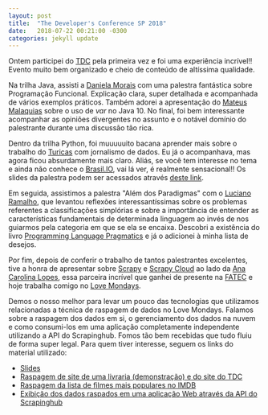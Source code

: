 ```yaml
---
layout: post
title:  "The Developer's Conference SP 2018"
date:   2018-07-22 00:21:00 -0300
categories: jekyll update
---
```


Ontem participei do
[TDC](http://www.thedevelopersconference.com.br/tdc/2018/index.html#saopaulo)
pela primeira vez e foi uma experiência incrível!! Evento muito bem organizado
e cheio de conteúdo de altíssima qualidade.

Na trilha Java, assisti a [Daniela Morais](https://twitter.com/danielammorais)
com uma palestra fantástica sobre Programação Funcional. Explicação
clara, super detalhada e acompanhada de vários exemplos práticos. Também adorei a
apresentação do [Mateus Malaquias](https://twitter.com/mmalaquiasdev) sobre o
uso de _var_ no Java 10. No final, foi bem interessante acompanhar as opiniões
divergentes no assunto e o notável domínio do palestrante durante uma discussão
tão rica.

Dentro da trilha Python, foi muuuuuito bacana aprender mais sobre o trabalho
do [Turicas](https://twitter.com/turicas) com jornalismo de dados. Eu já
o acompanhava, mas agora ficou absurdamente mais claro. Aliás, se você tem
interesse no tema e ainda não conhece o [Brasil.IO](https://brasil.io/home),
vai lá ver, é realmente sensacional!! Os slides da palestra podem ser
acessados através [deste
link](http://turicas.info/slides/brasil.io/capiconf2018/tdcsp.html).

Em seguida, assistimos a palestra "Além dos
Paradigmas" com o [Luciano Ramalho](https://twitter.com/ramalhoorg), que
levantou reflexões interessantíssimas sobre os problemas referentes a
classificações simplórias e sobre a importância de entender as características
fundamentais de determinada linguagem ao invés de nos guiarmos pela categoria
em que se ela se encaixa. Descobri a existência do livro
[Programming Language Pragmatics](
https://www.livrariacultura.com.br/p/livros/informatica-e-tecnologia/arquitetura-de-computadores/programming-language-pragmatics-27034082)
e já o adicionei à minha lista de desejos.

Por fim, depois de conferir o trabalho de tantos palestrantes excelentes, tive a
honra de apresentar sobre [Scrapy](https://scrapy.org/) e [Scrapy
Cloud](https://scrapinghub.com/scrapy-cloud) ao lado da [Ana
Carolina Lopes](https://twitter.com/anaclpss), essa parceira incrível que ganhei
de presente na [FATEC](http://www.fatecjd.edu.br/) e hoje trabalha comigo no
[Love Mondays](https://www.lovemondays.com.br/).

Demos o nosso melhor para
levar um pouco das tecnologias que utilizamos relacionadas a técnica de raspagem
de dados no Love Mondays. Falamos sobre a raspagem dos dados em si, o
gerenciamento dos dados na nuvem e como consumi-los em uma aplicação
completamente independente utilizando a API do Scrapinghub. Fomos tão bem
recebidas que tudo fluiu de forma super legal. Para quem tiver interesse,
seguem os links do material utilizado:
* [Slides](https://pt.slideshare.net/secret/zq5plSRFmu3xp6)
* [Raspagem de site de uma livraria (demonstração) e do site do
  TDC](https://github.com/anacls/scrapy-study)
* [Raspagem da lista de filmes mais populares no
  IMDB](https://github.com/lidimayra/scrapy-basics)
* [Exibição dos dados raspados em uma aplicação Web através da API do
  Scrapinghub](https://github.com/lidimayra/scrapinghub-api-demo)

